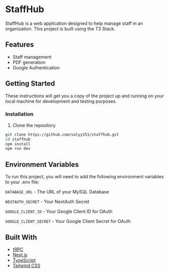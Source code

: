 # StaffHub

StaffHub is a web application designed to help manage staff in an organization. This project is built using the T3 Stack.

## Features

- Staff management
- PDF generation
- Google Authentication

## Getting Started

These instructions will get you a copy of the project up and running on your local machine for development and testing purposes.

### Installation

1. Clone the repository

```bash
git clone https://github.com/valyy151/staffhub.git
cd staffhub
npm install
npm run dev
```

## Environment Variables

To run this project, you will need to add the following environment variables to your .env file:

`DATABASE_URL` - The URL of your MySQL Database

`NEXTAUTH_SECRET` - Your NextAuth Secret

`GOOGLE_CLIENT_ID` - Your Google Client ID for OAuth

`GOOGLE_CLIENT_SECRET` - Your Google Client Secret for OAuth

## Built With

- [tRPC](https://trpc.io/)
- [Next.js](https://nextjs.org/)
- [TypeScript](https://www.typescriptlang.org/)
- [Tailwind CSS](https://tailwindcss.com/)
